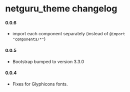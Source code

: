 # netguru_theme changelog

#### 0.0.6
+ import each component separately (instead of <code>@import "components/*"</code>)

#### 0.0.5
+ Bootstrap bumped to version 3.3.0

#### 0.0.4
+ Fixes for Glyphicons fonts.
